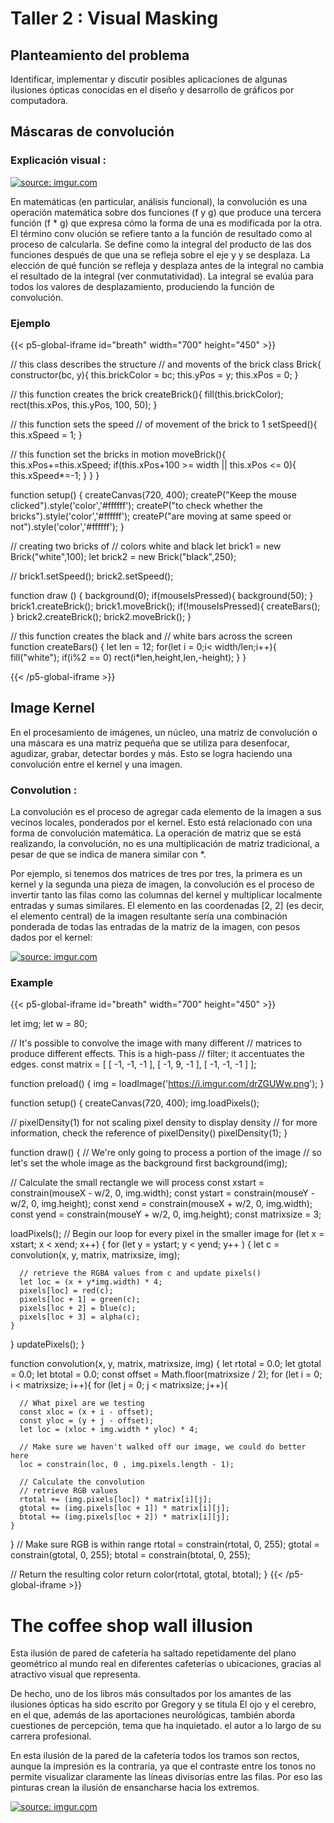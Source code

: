 # Taller 2 : Visual Masking
## Planteamiento del problema 
Identificar, implementar y discutir posibles aplicaciones de algunas ilusiones ópticas conocidas en el diseño y desarrollo de gráficos por computadora.

## Máscaras de convolución 
### Explicación visual : 


<a href="https://imgur.com/cH0Iyea"><img src="https://i.imgur.com/cH0Iyea.gif" title="source: imgur.com" /></a>

En matemáticas (en particular, análisis funcional), la convolución es una operación matemática sobre dos funciones (f y g) que produce una tercera función (f * g) que expresa cómo la forma de una es modificada por la otra. El término conv  olución se refiere tanto a la función de resultado como al proceso de calcularla. Se define como la integral del producto de las dos funciones después de que una se refleja sobre el eje y y se desplaza. La elección de qué función se refleja y desplaza antes de la integral no cambia el resultado de la integral (ver conmutatividad). La integral se evalúa para todos los valores de desplazamiento, produciendo la función de convolución.
### Ejemplo
{{< p5-global-iframe id="breath" width="700" height="450" >}}

// this class describes the structure
// and movents of the brick
class Brick{
  constructor(bc, y){
    this.brickColor = bc;
    this.yPos = y;
    this.xPos = 0;
  }

  // this function creates the brick
  createBrick(){
    fill(this.brickColor);
    rect(this.xPos, this.yPos, 100, 50);
  }

  // this function sets the speed
  // of movement of the brick to 1
  setSpeed(){
    this.xSpeed = 1;
  }

  // this function set the bricks in motion
  moveBrick(){
    this.xPos+=this.xSpeed;
    if(this.xPos+100 >= width || this.xPos <= 0){
      this.xSpeed*=-1;
    }
  }
}

function setup() {
  createCanvas(720, 400);
  createP("Keep the mouse clicked").style('color','#ffffff');
  createP("to check whether the bricks").style('color','#ffffff');
  createP("are moving at same speed or not").style('color','#ffffff');
}

// creating two bricks of
// colors white and black
let brick1 = new Brick("white",100);
let brick2 = new Brick("black",250);

//
brick1.setSpeed();
brick2.setSpeed();

function draw () {
  background(0);
  if(mouseIsPressed){
    background(50);
  }
  brick1.createBrick();
  brick1.moveBrick();
  if(!mouseIsPressed){
    createBars();
  }
  brick2.createBrick();
  brick2.moveBrick();
}

// this function creates the black and
// white bars across the screen
function createBars() {
  let len = 12;
  for(let i = 0;i< width/len;i++){
    fill("white");
    if(i%2 == 0)
    rect(i*len,height,len,-height);
  }
}

{{< /p5-global-iframe >}}


## Image Kernel
En el procesamiento de imágenes, un núcleo, una matriz de convolución o una máscara es una matriz pequeña que se utiliza para desenfocar, agudizar, grabar, detectar bordes y más. Esto se logra haciendo una convolución entre el kernel y una imagen.
### Convolution : 
La convolución es el proceso de agregar cada elemento de la imagen a sus vecinos locales, ponderados por el kernel. Esto está relacionado con una forma de convolución matemática. La operación de matriz que se está realizando, la convolución, no es una multiplicación de matriz tradicional, a pesar de que se indica de manera similar con *.

Por ejemplo, si tenemos dos matrices de tres por tres, la primera es un kernel y la segunda una pieza de imagen, la convolución es el proceso de invertir tanto las filas como las columnas del kernel y multiplicar localmente entradas y sumas similares. El elemento en las coordenadas [2, 2] (es decir, el elemento central) de la imagen resultante sería una combinación ponderada de todas las entradas de la matriz de la imagen, con pesos dados por el kernel:


<a href="https://imgur.com/WKClpxS"><img src="https://i.imgur.com/WKClpxS.gif" title="source: imgur.com" /></a>

### Example

{{< p5-global-iframe id="breath" width="700" height="450" >}}

 
let img;
let w = 80;

// It's possible to convolve the image with many different 
// matrices to produce different effects. This is a high-pass 
// filter; it accentuates the edges. 
const matrix = [ [ -1, -1, -1 ],
                 [ -1,  9, -1 ],
                 [ -1, -1, -1 ] ]; 

function preload() {
  img = loadImage('https://i.imgur.com/drZGUWw.png');
}

function setup() {
  createCanvas(720, 400);
  img.loadPixels();

  // pixelDensity(1) for not scaling pixel density to display density
  // for more information, check the reference of pixelDensity()
  pixelDensity(1);
}

function draw() {
  // We're only going to process a portion of the image
  // so let's set the whole image as the background first
  background(img);

  // Calculate the small rectangle we will process
  const xstart = constrain(mouseX - w/2, 0, img.width);
  const ystart = constrain(mouseY - w/2, 0, img.height);
  const xend = constrain(mouseX + w/2, 0, img.width);
  const yend = constrain(mouseY + w/2, 0, img.height);
  const matrixsize = 3;

  loadPixels();
  // Begin our loop for every pixel in the smaller image
  for (let x = xstart; x < xend; x++) {
    for (let y = ystart; y < yend; y++ ) {
      let c = convolution(x, y, matrix, matrixsize, img);
      
      // retrieve the RGBA values from c and update pixels()
      let loc = (x + y*img.width) * 4;
      pixels[loc] = red(c);
      pixels[loc + 1] = green(c);
      pixels[loc + 2] = blue(c);
      pixels[loc + 3] = alpha(c);
    }
  }
  updatePixels();
}

function convolution(x, y, matrix, matrixsize, img) {
  let rtotal = 0.0;
  let gtotal = 0.0;
  let btotal = 0.0;
  const offset = Math.floor(matrixsize / 2);
  for (let i = 0; i < matrixsize; i++){
    for (let j = 0; j < matrixsize; j++){
      
      // What pixel are we testing
      const xloc = (x + i - offset);
      const yloc = (y + j - offset);
      let loc = (xloc + img.width * yloc) * 4;

      // Make sure we haven't walked off our image, we could do better here
      loc = constrain(loc, 0 , img.pixels.length - 1);

      // Calculate the convolution
      // retrieve RGB values
      rtotal += (img.pixels[loc]) * matrix[i][j];
      gtotal += (img.pixels[loc + 1]) * matrix[i][j];
      btotal += (img.pixels[loc + 2]) * matrix[i][j];
    }
  }
  // Make sure RGB is within range
  rtotal = constrain(rtotal, 0, 255);
  gtotal = constrain(gtotal, 0, 255);
  btotal = constrain(btotal, 0, 255);
  
  // Return the resulting color
  return color(rtotal, gtotal, btotal);
} 
{{< /p5-global-iframe >}}

# The coffee shop wall illusion
Esta ilusión de pared de cafetería ha saltado repetidamente del plano geométrico al mundo real en diferentes cafeterías o ubicaciones, gracias al atractivo visual que representa.

De hecho, uno de los libros más consultados por los amantes de las ilusiones ópticas ha sido escrito por Gregory y se titula El ojo y el cerebro, en el que, además de las aportaciones neurológicas, también aborda cuestiones de percepción, tema que ha inquietado. el autor a lo largo de su carrera profesional.

En esta ilusión de la pared de la cafetería todos los tramos son rectos, aunque la impresión es la contraria, ya que el contraste entre los tonos no permite visualizar claramente las líneas divisorias entre las filas. Por eso las pinturas crean la ilusión de ensancharse hacia los extremos.

<a href="https://imgur.com/AdnD2na"><img src="https://i.imgur.com/AdnD2na.jpg" title="source: imgur.com" /></a>